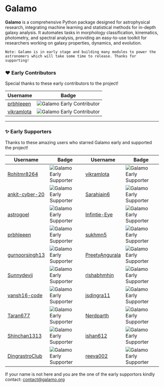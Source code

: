 # Galamo
**Galamo** is a comprehensive Python package designed for astrophysical research, integrating machine learning and statistical methods for in-depth galaxy analysis. It automates tasks in morphology classification, kinematics, photometry, and spectral analysis, providing an easy-to-use toolkit for researchers working on galaxy properties, dynamics, and evolution.

`Note: Galamo is in early stage and building many modules to power the astronomers which will take some time to release. Thanks for supporting!`

### ❤️ Early Contributors

Special thanks to these early contributors to the project!

| Username            | Badge                                      |
|---------------------|--------------------------------------------|
| [prbhleeen](https://github.com/prbhleeen)             | ![Galamo Early Contributor](https://img.shields.io/badge/Galamo-Early%20Contributor-red) |
| [vikramlota](https://github.com/vikramlota)           | ![Galamo Early Contributor](https://img.shields.io/badge/Galamo-Early%20Contributor-red) |

---

### ✨ Early Supporters

Thanks to these amazing users who starred Galamo early and supported the project!

| Username | Badge | Username | Badge |
|----------|-------|----------|-------|
| [Rohitmr8264](https://github.com/Rohitmr8264) | ![Galamo Early Supporter](https://img.shields.io/badge/Galamo-Early%20Supporter-purple) | [vikramlota](https://github.com/vikramlota) | ![Galamo Early Supporter](https://img.shields.io/badge/Galamo-Early%20Supporter-purple) |
| [ankit-cyber-20](https://github.com/ankit-cyber-20) | ![Galamo Early Supporter](https://img.shields.io/badge/Galamo-Early%20Supporter-purple) | [Sarahjain6](https://github.com/Sarahjain6) | ![Galamo Early Supporter](https://img.shields.io/badge/Galamo-Early%20Supporter-purple) |
| [astrogoel](https://github.com/astrogoel) | ![Galamo Early Supporter](https://img.shields.io/badge/Galamo-Early%20Supporter-purple) | [Infintie-Eye](https://github.com/Infintie-Eye) | ![Galamo Early Supporter](https://img.shields.io/badge/Galamo-Early%20Supporter-purple) |
| [prbhleeen](https://github.com/prbhleeen) | ![Galamo Early Supporter](https://img.shields.io/badge/Galamo-Early%20Supporter-purple) | [sukhmn5](https://github.com/sukhmn5) | ![Galamo Early Supporter](https://img.shields.io/badge/Galamo-Early%20Supporter-purple) |
| [gurnoorsingh13](https://github.com/gurnoorsingh13) | ![Galamo Early Supporter](https://img.shields.io/badge/Galamo-Early%20Supporter-purple) | [PreetyAngurala](https://github.com/PreetyAngurala) | ![Galamo Early Supporter](https://img.shields.io/badge/Galamo-Early%20Supporter-purple) |
| [Sunnydevji](https://github.com/Sunnydevji) | ![Galamo Early Supporter](https://img.shields.io/badge/Galamo-Early%20Supporter-purple) | [rishabhmhjn](https://github.com/rishabhmhjn) | ![Galamo Early Supporter](https://img.shields.io/badge/Galamo-Early%20Supporter-purple) |
| [vansh16-code](https://github.com/vansh16-code) | ![Galamo Early Supporter](https://img.shields.io/badge/Galamo-Early%20Supporter-purple) | [jsdingra11](https://github.com/jsdingra11) | ![Galamo Early Supporter](https://img.shields.io/badge/Galamo-Early%20Supporter-purple) |
| [Taran677](https://github.com/Taran677) | ![Galamo Early Supporter](https://img.shields.io/badge/Galamo-Early%20Supporter-purple) | [Nerdparth](https://github.com/Nerdparth) | ![Galamo Early Supporter](https://img.shields.io/badge/Galamo-Early%20Supporter-purple) |
| [Shinchan1313](https://github.com/Shinchan1313) | ![Galamo Early Supporter](https://img.shields.io/badge/Galamo-Early%20Supporter-purple) | [ishan612](https://github.com/ishan612) | ![Galamo Early Supporter](https://img.shields.io/badge/Galamo-Early%20Supporter-purple) |
| [DingrastroClub](https://github.com/DingrastroClub) | ![Galamo Early Supporter](https://img.shields.io/badge/Galamo-Early%20Supporter-purple) | [reeva002](https://github.com/reeva002) | ![Galamo Early Supporter](https://img.shields.io/badge/Galamo-Early%20Supporter-purple) |


If your name is not here and you are the one of the early supportors kindly contact: contact@galamo.org
